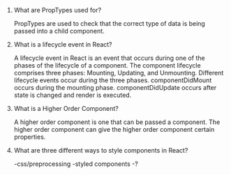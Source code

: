 1) What are PropTypes used for?

    PropTypes are used to check that the correct type of data is being passed into a child component. 
    
2) What is a lifecycle event in React?

    A lifecycle event in React is an event that occurs during one of the phases of the lifecycle of a component. The component lifecycle comprises three phases: Mounting, Updating, and Unmounting. Different lifecycle events occur during the three phases. componentDidMount occurs during the mounting phase. componentDidUpdate occurs after state is changed and render is executed. 

3) What is a Higher Order Component?

    A higher order component is one that can be passed a component. The higher order component can give the higher order component certain properties. 

4) What are three different ways to style components in React?

    -css/preprocessing
    -styled components
    -?